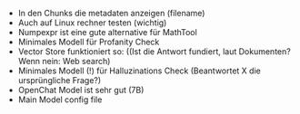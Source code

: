 - In den Chunks die metadaten anzeigen (filename)
- Auch auf Linux rechner testen (wichtig)
- Numpexpr ist eine gute alternative für MathTool
- Minimales Modell für Profanity Check
- Vector Store funktioniert so: ((Ist die Antwort fundiert, laut Dokumenten? Wenn nein: Web search)
- Minimales Modell (!) für Halluzinations Check (Beantwortet X die ursprüngliche Frage?)
- OpenChat Model ist sehr gut (7B)
- Main Model config file